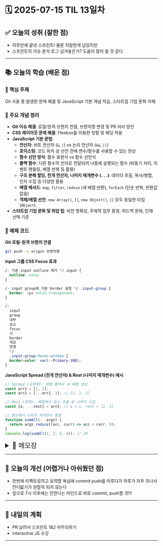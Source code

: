 # 🗓️ 2025-07-15 TIL 13일차

## ✅ 오늘의 성취 (잘한 점)

- 하루만에 끝낸 스프린트! 물론 자잘한게 남았지만
- 스프린트의 이슈 분석 로그 남겨놓은거? 도움이 많이 될 것 같다

---

## 📚 오늘의 학습 (배운 점)

### 🔹 핵심 주제

Git 사용 중 발생한 문제 해결 및 JavaScript 기본 개념 학습, 스타트업 기업 문화 이해

### 🔹 주요 개념 정리

- **Git 이슈 해결**: 로컬/원격 브랜치 연결, 브랜치명 변경 및 PR 처리 방안
- **CSS 레이아웃 문제 해결**: Flexbox를 이용한 정렬 및 패딩 적용
- **JavaScript 기본 문법**:
  - **연산자**: 비트 연산자 (`&`, `|`) vs 논리 연산자 (`&&`, `||`)
  - **호이스팅**: 코드 위치 상 선언 전에 변수/함수를 사용할 수 있는 현상
  - **함수 선언 방식**: 함수 표현식 vs 함수 선언식
  - **콜백 함수**: 다른 함수의 인자로 전달되어 나중에 실행되는 함수 (비동기 처리, 이벤트 핸들링, 배열 반복 등 활용)
  - **구조 분해 할당, 전개 연산자, 나머지 매개변수 (`...`)**: 데이터 추출, 복사/병합, 인자 수집 등 다양한 활용
  - **배열 메서드**: `map`, `filter`, `reduce` (새 배열 반환), `forEach` (단순 반복, 반환값 없음)
  - **객체/배열 선언**: `new Array()`, `[]`, `new Object()`, `{}` 모두 동일한 타입 (`Object`)
- **스타트업 기업 문화 및 취업 팁**: 비전 명확성, 주체적 업무 환경, 피드백 문화, 인재 선택 기준

### 🔹 예제 코드

**Git 로컬-원격 브랜치 연결**

```bash
git push -u origin 브랜치명
```

**input 그룹 CSS Focus 효과**

```css
/- 기존 input outline 제거 */ input {
  outline: none;
}

/- input group에 기본 border 설정 */ .input-group {
  border: 1px solid transparent;
}

/-
  input
  group
  내부
  요소
  focus
  시
  border
  색상
  변경
  */
  .input-group:focus-within {
  border-color: var(--Primary-100);
}
```

**JavaScript Spread (전개 연산자) & Rest (나머지 매개변수) 예시**

```javascript
// Spread (오른쪽): 배열 펼쳐서 새 배열 생성
const arr1 = [1, 2];
const arr2 = [...arr1, 3]; // [1, 2, 3]

// Rest (왼쪽): 배열에서 요소 추출 후 나머지 수집
const [a, ...rest] = arr2; // a = 1, rest = [2, 3]

// 함수에서 나머지 매개변수 활용
function sumAll(...args) {
  return args.reduce((acc, curr) => acc + curr, 0);
}
console.log(sumAll(1, 2, 3, 4)); // 10
```

<details>
 <summary style="font-size: 22px;">📓 메모장</summary>

## 스프린트

- **Problem / Issue**: 문제의 원인 설명.
- **Solution / Fix**: 해결 방식 설명.
- **Steps to Reproduce**: 버그 재현 절차.
- **Expected**: 기대 결과.
- **Actual**: 실제 결과.
- **Root Cause**: 근본 원인 설명.
- **Related**: 관련 이슈/커밋 연결.
- **Git 동기화 문제**: `terminal`로 `git push` 후 `VSC publish branch` 동기화 안됨.
  - **원인**: 로컬 브랜치와 원격 브랜치 간 연결 누락.
  - **해결**: `git push -u origin 브랜치명` 명령어를 통해 자동 추적 설정 (`--set-upstream`).
- **CSS 중앙 정렬 및 패딩 문제**: 높이가 다른 컨테이너의 상단 여백 동일 중앙 정렬.
  - **해결**: `container`에 `display: flex;` 적용, `justify-content: center;` 및 `align-items: start;` 설정 후 상하 `padding` 적용 (하단 `padding`은 비밀번호 페이지 스크롤 문제 해결 목적).
- **비밀번호 토글 UI 변경**: 비밀번호 토글로 인한 모든 `input` 구조 변경 필요.
  - **해결**: `input`을 `<div>`로 감싸고 해당 `<div>`에 CSS 작업. `input` 자체에는 `border`와 `background-color`를 `none`으로 설정.
- **비밀번호 토글 이미지 경로 문제**: 이미지 표시 안됨.
  - **원인**: CSS 파일이 `styles` 폴더 안에 있어 상대 경로 문제 발생 (`./img/icon.svg` 또는 `img/icon.svg` 불가능).
  - **해결**: 상위 폴더 경로 `../img/icon.svg`로 수정.
- **`input` Focus 스타일 변경**: 기존 `input` `focus` 제거 후 외부 요소에 `focus` 색상 적용.
  - **해결**: 기존 `input`에 `outline: none;` 설정. `input group`에 `border: 1px solid transparent;` 적용. `input group`에 `:focus-within` 선택자를 사용하여 `border-color: var(--Primary-100);` 적용.
- **컨테이너 하단 패딩 미적용**:
  - **원인**: 이전에 세로 중앙 정렬을 위해 `body` 높이를 `100vh`로 제한했기 때문.
  - **해결**: `body` 높이 제한 제거 후 컨테이너에 `padding` 적용.
- **Google Analytics 사용자 감지 문제**:
  - **원인**: 태그 지정 누락.
  - **해결**: `index` 페이지에 Google Tag Manager 스크립트 코드 삽입.
- **잘못된 브랜치명으로 작업 후 PR 문제**:
  - **상황**: 작업 완료 후 `push` 및 `PR` 하려던 브랜치명이 잘못된 것을 인지.
  - **고민**: `git delete branch 잘못된브랜치명` 시 작업 내용 손실 우려. 브랜치명 변경 후 PR 알림 발생 (`엥? 왜 이걸?`).
  - **결정**: 브랜치명 변경 후 해당 브랜치로 `PR`을 날리고 `merge` 완료 후 이전 원격 브랜치 삭제.

---

## 강의 - Modern JS

- `&`, `|`는 비트 연산자, `&&`, `||`는 논리 연산자.
- `'문자열1' && '문자열2'` $\\rightarrow$ `'문자열2'`
- `null && undefined` $\\rightarrow$ `null`
- `0 || true` $\\rightarrow$ `true`
- `'0' && NaN` $\\rightarrow$ `NaN`
- `{} || 123` $\\rightarrow$ `{}`
- **호이스팅**: 코드 위치 상 선언 전에 사용할 수 있는 현상. 매우 중요하며 면접에 자주 출제됨. [MDN 웹 문서 참고](https://developer.mozilla.org/ko/docs/Glossary/Hoisting).
- **함수 표현식 (`function 함수명() {}`)**: 컴포넌트 생성 시 주로 사용.
- **함수 선언식 (`const 함수명 = function() {}`)**: 일반적인 함수 선언.
- **콜백 함수**: 나중에 실행해 달라고 함수에 맡기는 함수. 인자로 넘겨지는 함수. 나중에, 상황에 따라 실행하고 싶을 때 사용. (예: 비동기 처리, 사용자 이벤트 핸들링, 배열 반복).
- `const 변수명 = 함수명();`: 함수 참조 저장 또는 함수 실행 결과 저장. (지연 실행, 재사용, 콜백 전달 목적)
- 매개변수가 있는 함수를 인자 없이 실행 시 해당 매개변수는 `undefined` 상태.
- `...매개변수`: 나머지 매개변수 (rest parameter).
- **구조 분해 할당**: 배열/객체에서 변수로 값 꺼내기 (`const [a, b] = arr;`). 일부만 추출하고 나머지 분리 시 유용.
- **전개 연산자**: 배열/객체 펼치기 (`const newArr = [...arr];`). 새 배열/객체 생성 시, 인자로 전달 시 유용 (복사/병합 목적).
- **나머지 매개변수 (Rest Parameter)**: 함수 인자 여러 개를 배열로 받기 (`function fn(...args) {}`). 함수의 나머지 인자를 배열로 수집.
- `...`은 `rest` 문법이라고 불림. `rest` 타입 자동 추론으로 남은 속성들만 포함된 새 객체/배열 타입으로 생성.
- **`Spread` vs `Rest`**:
  - `Spread` (오른쪽): `const arr2 = [...arr1, 3];` (`arr1` 배열을 펼쳐 새 배열 생성).
  - `Rest` (왼쪽): `const [a, ...rest] = arr2;` (`a`는 첫 번째 요소, `rest`는 나머지 배열).
- **Arrow Function**: `const 변수명 = (매개변수) => { }` (간결한 함수 선언). `const 변수명 = function(매개변수) { }`와 비교.
- **조건문**: 삼항 연산자, `if-else`, `switch-case`.
- `try {} catch () {}`: 예외 처리.
- **배열 메서드**:
  - `map`: 새 배열 생성 및 반환.
  - `filter`: 조건에 맞는 값으로 새 배열 반환.
  - `reduce`: 누적하여 새로운 값 반환. (가장 많이 사용됨)
  - `forEach`: 단순 반복 실행, 반환값 없음 (참조 순회, 원본 변경은 없으나 내부가 객체인 경우 값 변경 가능).
- `let arr = new Array();`와 `let arr = [];`는 동일.
- `let obj = new Object();`와 `let obj = {};`는 동일.
- 모두 `object` 타입이지만, `arr1 instanceof Array`는 `true`, `obj1 instanceof Object`도 `true`.

---

## 기업 특강

`B2B2C` (Business to Business to Consumer) 비즈니스 모델.

### 스타트업 기업 문화:

- **비전 및 방향 명확성**: 고객 가치 제공 명확화.
- **주체적인 팀원**: 의사 결정은 수평적, 결정은 수직적.
- **활발한 상호 피드백 문화**: 회사 핵심 문화 기반 (예: "그건 쿠팡럽지 않은데요?").
- 대표 포함 경영진의 바텀업 피드백 수용.
- 개인적인 생각: 과로를 긍정적으로 보는 시각에 대한 비판적 관점 (경제 침체 원인을 개인의 게으름 탓으로 돌리는 점). 하지만 스스로 목표를 가지고 몰입하는 삶의 중요성은 인지.

### 취업 꿀팁:

- **사람과 영역**: 이름보다 영역과 사람을 볼 것. 잘 될 것 같은 사람 옆에 있을 것.
- **연봉 우선순위 지양**: 연봉을 가장 우선 순위에 두지 말 것.
- **주변 사람 분석**: 사람을 볼 때 주변에 친한 사람이 누구인지 많이 볼 것 (좋은 기업 문화 = 좋은 사람이 모인 곳).
- AI 툴을 만드는 회사보다 AI로 롤업하는 회사에 갈 것 (AI를 활용해 효율을 높이는 회사).
- **관계자 LinkedIn DM**: 적극적으로 소통 시도.
- **열정 어필**: 최저 시급으로 80-100시간 일할 수 있다고 어필 (회사에 대한 헌신과 열정 강조).
- **AI 툴 활용 능력 어필**: AI 툴을 통해 고정비를 절감할 수 있는 능력 어필.
- **자기 성찰**: 글로 적으며 정말 좋아하는 것을 찾아야 함.
- **문제 해결 방식**: 문제를 해결해 나갈 때 어떤 식으로 해결할지 잘 확인할 것.

</details>

---

## 🧠 오늘의 개선 (어렵거나 아쉬웠던 점)

- 한번에 리팩토링하고 요약할 욕심에 commit push를 미루다가 하루가 자꾸 지나서 잔디밟기가 원할히 되지 않는다
- 앞으로 7시 이후에는 안한다는 마인드로 바로 commit, push할 것!!!

---

## 🚀 내일의 계획

- PR 날려서 스프린트 1&2 마무리하기
- interacitve JS 수강

---
